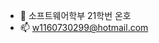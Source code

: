 - 👋 소프트웨어학부 21학번 온호
- 📫 w1160730299@hotmail.com

<!---
1369187714/1369187714 is a ✨ special ✨ repository because its `README.md` (this file) appears on your GitHub profile.
You can click the Preview link to take a look at your changes.
--->
